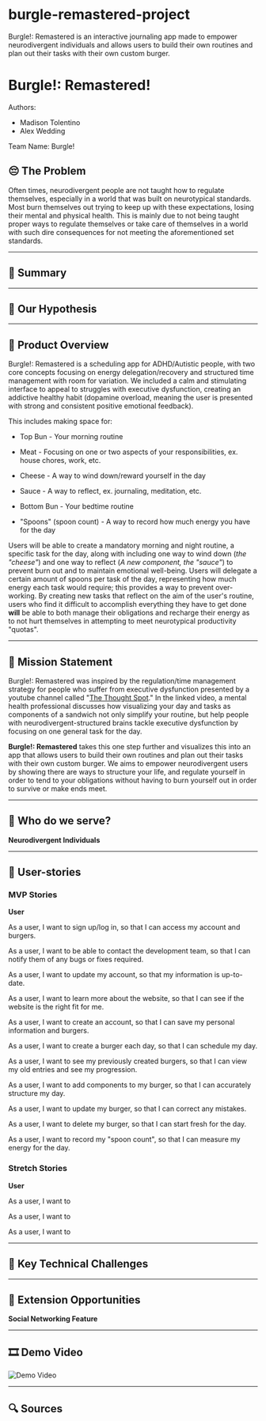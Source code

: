 # burgle-remastered-project
Burgle!: Remastered is an interactive journaling app made to empower neurodivergent individuals and allows users to build their own routines and plan out their tasks with their own custom burger.

# Burgle!: Remastered!
Authors:
* Madison Tolentino
* Alex Wedding

Team Name: Burgle!

## 😔 The Problem 
Often times, neurodivergent people are not taught how to regulate themselves, especially in a world that was built on neurotypical standards. Most burn themselves out trying to keep up with these expectations, losing their mental and physical health. This is mainly due to not being taught proper ways to regulate themselves or take care of themselves in a world with such dire consequences for not meeting the aforementioned set standards. 

---

## 🌃 Summary

---

## 🌝 Our Hypothesis


---

## 🍔 Product Overview
Burgle!: Remastered is a scheduling app for ADHD/Autistic people, with two core concepts focusing on energy delegation/recovery and structured time management with room for variation. We included a calm and stimulating interface to appeal to struggles with executive dysfunction, creating an addictive healthy habit (dopamine overload, meaning the user is presented with strong and consistent positive emotional feedback). 

This includes making space for: 

* Top Bun - Your morning routine

* Meat - Focusing on one or two aspects of your responsibilities, ex. house chores, work, etc.

* Cheese - A way to wind down/reward yourself in the day

* Sauce - A way to reflect, ex. journaling, meditation, etc.

* Bottom Bun - Your bedtime routine

* "Spoons" (spoon count) - A way to record how much energy you have for the day 

Users will be able to create a mandatory morning and night routine, a specific task for the day, along with including one way to wind down (*the "cheese"*) and one way to reflect (*A new component, the "sauce"*) to prevent burn out and to maintain emotional well-being. Users will delegate a certain amount of spoons per task of the day, representing how much energy each task would require; this provides a way to prevent over-working. By creating new tasks that reflect on the aim of the user's routine, users who find it difficult to accomplish everything they have to get done **will** be able to both manage their obligations and recharge their energy as to not hurt themselves in attempting to meet neurotypical productivity "quotas". 

---

## 🤸  Mission Statement 
Burgle!: Remastered was inspired by the regulation/time management strategy for people who suffer from executive dysfunction presented by a youtube channel called "[The Thought Spot](https://www.youtube.com/watch?v=5FHE8AWMKxQ)." In the linked video, a mental health professional discusses how visualizing your day and tasks as components of a sandwich not only simplify your routine, but help people with neurodivergent-structured brains tackle executive dysfunction by focusing on one general task for the day.

**Burgle!: Remastered** takes this one step further and visualizes this into an app that allows users to build their own routines and plan out their tasks with their own custom burger. We aims to empower neurodivergent users by showing there are ways to structure your life, and regulate yourself in order to tend to your obligations without having to burn yourself out in order to survive or make ends meet. 

---

## 👫 Who do we serve?
**Neurodivergent Individuals**



---

## 📜 User-stories

### MVP Stories
**User**

As a user, I want to sign up/log in, so that I can access my account and burgers.

As a user, I want to be able to contact the development team, so that I can notify them of any bugs or fixes required.

As a user, I want to update my account, so that my information is up-to-date.

As a user, I want to learn more about the website, so that I can see if the website is the right fit for me.

As a user, I want to create an account, so that I can save my personal information and burgers.

As a user, I want to create a burger each day, so that I can schedule my day.

As a user, I want to see my previously created burgers, so that I can view my old entries and see my progression.

As a user, I want to add components to my burger, so that I can accurately structure my day.

As a user, I want to update my burger, so that I can correct any mistakes.

As a user, I want to delete my burger, so that I can start fresh for the day.

As a user, I want to record my "spoon count", so that I can measure my energy for the day.

### Stretch Stories
**User**

As a user, I want to 

As a user, I want to 

As a user, I want to 

---

## 🤨 Key Technical Challenges


---

## 🥳 Extension Opportunities 
**Social Networking Feature**



---

## 🎞️ Demo Video

![Demo Video]()

---

## 🔍 Sources

